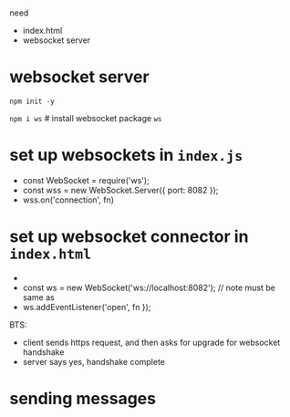 #

need 
- index.html
- websocket server

# websocket server
`npm init -y`

`npm i ws` # install websocket package `ws`

# set up websockets in `index.js`
- const WebSocket = require('ws');
- const wss = new WebSocket.Server({ port: 8082 });
- wss.on('connection', fn) 

# set up websocket connector in `index.html`
- <script> {content} </script>
- const ws = new WebSocket('ws://localhost:8082'); // note must be same as 
- ws.addEventListener('open', fn });

BTS:
- client sends https request, and then asks for upgrade for websocket handshake
- server says yes, handshake complete

# sending messages